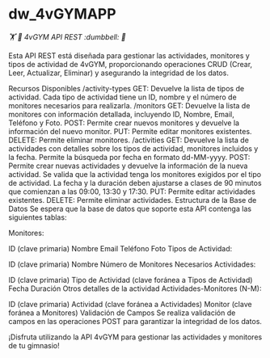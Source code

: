# dw_4vGYMAPP
<em>:weight_lifting: :muscle: 4vGYM API REST :dumbbell:  :muscle:</em>


Esta API REST está diseñada para gestionar las actividades, monitores y tipos de actividad de 4vGYM, proporcionando operaciones CRUD (Crear, Leer, Actualizar, Eliminar) y asegurando la integridad de los datos.

Recursos Disponibles
/activity-types
GET: Devuelve la lista de tipos de actividad. Cada tipo de actividad tiene un ID, nombre y el número de monitores necesarios para realizarla.
/monitors
GET: Devuelve la lista de monitores con información detallada, incluyendo ID, Nombre, Email, Teléfono y Foto.
POST: Permite crear nuevos monitores y devuelve la información del nuevo monitor.
PUT: Permite editar monitores existentes.
DELETE: Permite eliminar monitores.
/activities
GET: Devuelve la lista de actividades con detalles sobre los tipos de actividad, monitores incluidos y la fecha. Permite la búsqueda por fecha en formato dd-MM-yyyy.
POST: Permite crear nuevas actividades y devuelve la información de la nueva actividad. Se valida que la actividad tenga los monitores exigidos por el tipo de actividad. La fecha y la duración deben ajustarse a clases de 90 minutos que comienzan a las 09:00, 13:30 y 17:30.
PUT: Permite editar actividades existentes.
DELETE: Permite eliminar actividades.
Estructura de la Base de Datos
Se espera que la base de datos que soporte esta API contenga las siguientes tablas:

Monitores:

ID (clave primaria)
Nombre
Email
Teléfono
Foto
Tipos de Actividad:

ID (clave primaria)
Nombre
Número de Monitores Necesarios
Actividades:

ID (clave primaria)
Tipo de Actividad (clave foránea a Tipos de Actividad)
Fecha
Duración
Otros detalles de la actividad
Actividades-Monitores (N-M):

ID (clave primaria)
Actividad (clave foránea a Actividades)
Monitor (clave foránea a Monitores)
Validación de Campos
Se realiza validación de campos en las operaciones POST para garantizar la integridad de los datos.

¡Disfruta utilizando la API 4vGYM para gestionar las actividades y monitores de tu gimnasio!
